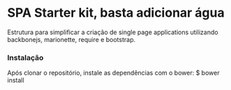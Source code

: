 # SPA Starter kit, basta adicionar água  #

Estrutura para simplificar a criação de single page applications utilizando
backbonejs, marionette, require e bootstrap.


### Instalação ###

Após clonar o repositório, instale as dependências com o bower:
$ bower install

